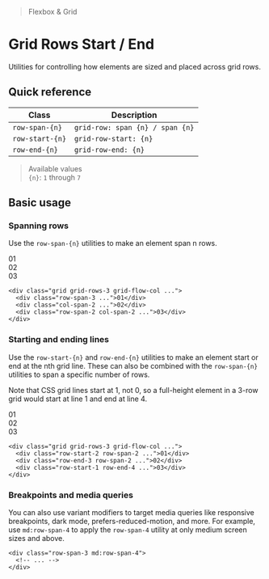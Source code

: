 > Flexbox & Grid

# Grid Rows Start / End
Utilities for controlling how elements are sized and placed across grid rows.

## Quick reference

| Class           | Description                     |
| --------------- | ------------------------------- |
| `row-span-{n}`  | `grid-row: span {n} / span {n}` |
| `row-start-{n}` | `grid-row-start: {n}`           |
| `row-end-{n}`   | `grid-row-end: {n}`             |

> Available values <br />
> `{n}`: `1` through `7` <br />

## Basic usage
### Spanning rows
Use the `row-span-{n}` utilities to make an element span n rows.

<container>
  <box striped class="grid grid-rows-3 grid-flow-col gap-24 rounded-4" fg-color="var(--tw-fuchsia-fg)" bg-color="var(--tw-fuchsia-bg)">
    <div class="bg-fuchsia-500 ex-box row-span-3 ">01</div>
    <div class="bg-fuchsia-300 ex-box col-span-2 ">02</div>
    <div class="bg-fuchsia-500 ex-box col-span-2 row-span-2 ">03</div>
  </box>
</container>

```html{2,4}
<div class="grid grid-rows-3 grid-flow-col ...">
  <div class="row-span-3 ...">01</div>
  <div class="col-span-2 ...">02</div>
  <div class="row-span-2 col-span-2 ...">03</div>
</div>
```

### Starting and ending lines
Use the `row-start-{n}` and `row-end-{n}` utilities to make an element start or end at the nth grid line. These can also be combined with the `row-span-{n}` utilities to span a specific number of rows.

Note that CSS grid lines start at 1, not 0, so a full-height element in a 3-row grid would start at line 1 and end at line 4.

<container>
  <box striped class="grid grid-rows-3 grid-flow-col gap-24 rounded-4">
    <div class="bg-blue-500 ex-box row-start-2 row-span-2">01</div>
    <div class="bg-blue-500 ex-box row-end-3 row-span-2">02</div>
    <div class="bg-blue-500 ex-box row-start-1 row-end-4">03</div>
  </box>
</container>

```html{2-4}
<div class="grid grid-rows-3 grid-flow-col ...">
  <div class="row-start-2 row-span-2 ...">01</div>
  <div class="row-end-3 row-span-2 ...">02</div>
  <div class="row-start-1 row-end-4 ...">03</div>
</div>
```

### Breakpoints and media queries
You can also use variant modifiers to target media queries like responsive breakpoints, dark mode, prefers-reduced-motion, and more. For example, use `md:row-span-4` to apply the `row-span-4` utility at only medium screen sizes and above.

```html{1}
<div class="row-span-3 md:row-span-4">
  <!-- ... -->
</div>
```
